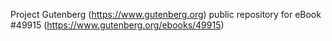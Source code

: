 Project Gutenberg (https://www.gutenberg.org) public repository for eBook #49915 (https://www.gutenberg.org/ebooks/49915)

